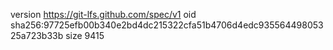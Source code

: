 version https://git-lfs.github.com/spec/v1
oid sha256:97725efb00b340e2bd4dc215322cfa51b4706d4edc93556449805325a723b33b
size 9415
